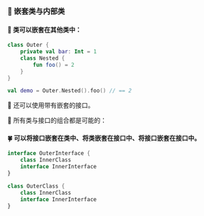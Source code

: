 ### 🐘 嵌套类与内部类

#### 🦜 类可以嵌套在其他类中：

```kotlin
class Outer {
    private val bar: Int = 1
    class Nested {
        fun foo() = 2
    }
}

val demo = Outer.Nested().foo() // == 2
```

🦋 还可以使用带有嵌套的接口。

🌺 所有类与接口的组合都是可能的：

#### 🍀 可以将接口嵌套在类中、将类嵌套在接口中、将接口嵌套在接口中。

```kotlin
interface OuterInterface {
    class InnerClass
    interface InnerInterface
}

class OuterClass {
    class InnerClass
    interface InnerInterface
}
```